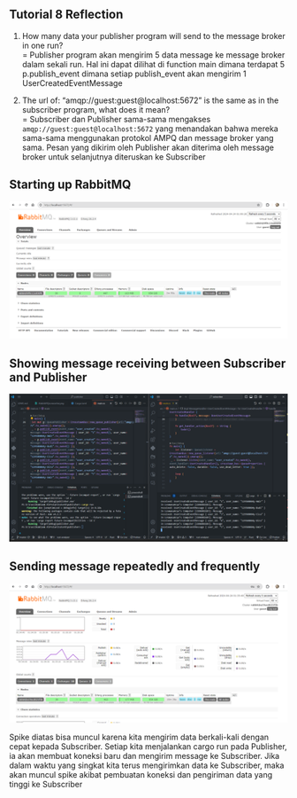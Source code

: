 ## Tutorial 8 Reflection
1. How many data your publisher program will send to the message broker in one
run? <br/>
= Publisher program akan mengirim 5 data message ke message broker dalam sekali run. Hal ini dapat dilihat di function main dimana terdapat 5 p.publish_event dimana setiap publish_event akan mengirim 1 UserCreatedEventMessage <br/>

2. The url of: “amqp://guest:guest@localhost:5672” is the same as in the subscriber
program, what does it mean? <br/>
= Subscriber dan Publisher sama-sama mengakses `amqp://guest:guest@localhost:5672` yang menandakan bahwa mereka sama-sama menggunakan protokol AMPQ dan message broker yang sama. Pesan yang dikirim oleh Publisher akan diterima oleh message broker untuk selanjutnya diteruskan ke Subscriber

## Starting up RabbitMQ
![RabbitMQ startup screenshot](img/RabbitMQscreesnhot.png)

## Showing message receiving between Subscriber and Publisher
![Message sending screenshot](img/messageReceiving.png)

## Sending message repeatedly and frequently
![Sending message repeatedly screenshot](img/sendingMessageRepeatedly.png)

Spike diatas bisa muncul karena kita mengirim data berkali-kali dengan cepat kepada Subscriber. Setiap kita menjalankan cargo run pada Publisher, ia akan membuat koneksi baru dan mengirim message ke Subscriber. Jika dalam waktu yang singkat kita terus mengirimkan data ke Subscriber, maka akan muncul spike akibat pembuatan koneksi dan pengiriman data yang tinggi ke Subscriber